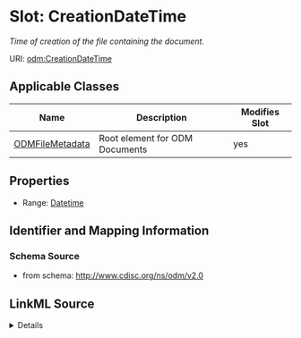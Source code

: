 # Slot: CreationDateTime


_Time of creation of the file containing the document._



URI: [odm:CreationDateTime](http://www.cdisc.org/ns/odm/v2.0/CreationDateTime)



<!-- no inheritance hierarchy -->




## Applicable Classes

| Name | Description | Modifies Slot |
| --- | --- | --- |
[ODMFileMetadata](ODMFileMetadata.md) | Root element for ODM Documents |  yes  |







## Properties

* Range: [Datetime](Datetime.md)





## Identifier and Mapping Information







### Schema Source


* from schema: http://www.cdisc.org/ns/odm/v2.0




## LinkML Source

<details>
```yaml
name: CreationDateTime
description: Time of creation of the file containing the document.
from_schema: http://www.cdisc.org/ns/odm/v2.0
rank: 1000
alias: CreationDateTime
domain_of:
- ODMFileMetadata
range: datetime

```
</details>